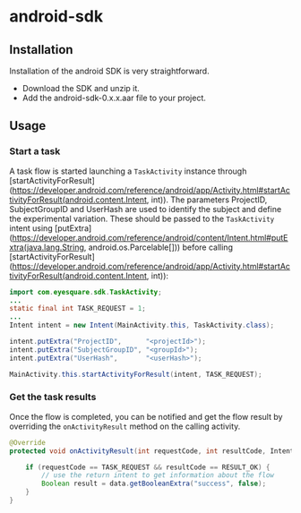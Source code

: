 # android-sdk

## Installation

Installation of the android SDK is very straightforward.

- Download the SDK and unzip it.
- Add the android-sdk-0.x.x.aar file to your project.

## Usage

### Start a task

A task flow is started launching a `TaskActivity` instance through [startActivityForResult](https://developer.android.com/reference/android/app/Activity.html#startActivityForResult(android.content.Intent, int)). The parameters ProjectID, SubjectGroupID and UserHash are used to identify the subject and define the experimental variation. These should be passed to the `TaskActivity` intent using [putExtra](https://developer.android.com/reference/android/content/Intent.html#putExtra(java.lang.String, android.os.Parcelable[])) before calling [startActivityForResult](https://developer.android.com/reference/android/app/Activity.html#startActivityForResult(android.content.Intent, int)):


```java
import com.eyesquare.sdk.TaskActivity;
...
static final int TASK_REQUEST = 1;
...
Intent intent = new Intent(MainActivity.this, TaskActivity.class);

intent.putExtra("ProjectID",      "<projectId>");
intent.putExtra("SubjectGroupID", "<groupId>");
intent.putExtra("UserHash",       "<userHash>");

MainActivity.this.startActivityForResult(intent, TASK_REQUEST);
```

### Get the task results

Once the flow is completed, you can be notified and get the flow result  by overriding the `onActivityResult` method on the calling activity.

```java
@Override
protected void onActivityResult(int requestCode, int resultCode, Intent data) {

	if (requestCode == TASK_REQUEST && resultCode == RESULT_OK) {
		// use the return intent to get information about the flow
		Boolean result = data.getBooleanExtra("success", false);
	}
}
```